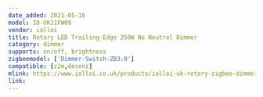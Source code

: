 ```yaml
---
date_added: 2021-05-16
model: ID-UK21FW09
vendor: iolloi
title: Rotary LED Trailing-Edge 250W No Neutral Dimmer
category: dimmer
supports: on/off, brightness
zigbeemodel: ['Dimmer-Switch-ZB3.0']
compatible: [z2m,deconz]
mlink: https://www.iolloi.co.uk/products/iolloi-uk-rotary-zigbee-dimmer-led-dimmer-switch-1-gang
link:
---
```


